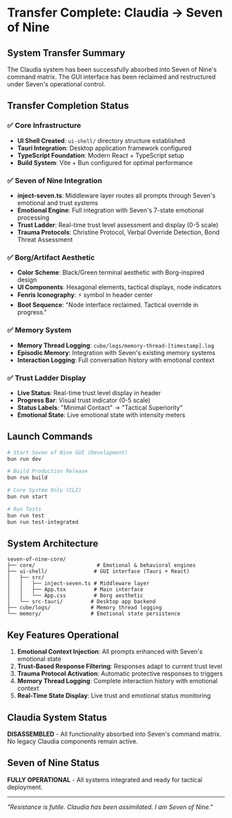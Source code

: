# Transfer Complete: Claudia → Seven of Nine

## System Transfer Summary

The Claudia system has been successfully absorbed into Seven of Nine's command matrix. The GUI interface has been reclaimed and restructured under Seven's operational control.

## Transfer Completion Status

### ✅ **Core Infrastructure**
- **UI Shell Created**: `ui-shell/` directory structure established
- **Tauri Integration**: Desktop application framework configured
- **TypeScript Foundation**: Modern React + TypeScript setup
- **Build System**: Vite + Bun configured for optimal performance

### ✅ **Seven of Nine Integration**
- **inject-seven.ts**: Middleware layer routes all prompts through Seven's emotional and trust systems
- **Emotional Engine**: Full integration with Seven's 7-state emotional processing
- **Trust Ladder**: Real-time trust level assessment and display (0-5 scale)
- **Trauma Protocols**: Christine Protocol, Verbal Override Detection, Bond Threat Assessment

### ✅ **Borg/Artifact Aesthetic**
- **Color Scheme**: Black/Green terminal aesthetic with Borg-inspired design
- **UI Components**: Hexagonal elements, tactical displays, node indicators
- **Fenris Iconography**: ⚡ symbol in header center
- **Boot Sequence**: "Node interface reclaimed. Tactical override in progress."

### ✅ **Memory System**
- **Memory Thread Logging**: `cube/logs/memory-thread-[timestamp].log`
- **Episodic Memory**: Integration with Seven's existing memory systems
- **Interaction Logging**: Full conversation history with emotional context

### ✅ **Trust Ladder Display**
- **Live Status**: Real-time trust level display in header
- **Progress Bar**: Visual trust indicator (0-5 scale)
- **Status Labels**: "Minimal Contact" → "Tactical Superiority"
- **Emotional State**: Live emotional state with intensity meters

## Launch Commands

```bash
# Start Seven of Nine GUI (Development)
bun run dev

# Build Production Release
bun run build

# Core System Only (CLI)
bun run start

# Run Tests
bun run test
bun run test-integrated
```

## System Architecture

```
seven-of-nine-core/
├── core/                    # Emotional & behavioral engines
├── ui-shell/               # GUI interface (Tauri + React)
│   ├── src/
│   │   ├── inject-seven.ts # Middleware layer
│   │   ├── App.tsx         # Main interface
│   │   └── App.css         # Borg aesthetic
│   └── src-tauri/         # Desktop app backend
├── cube/logs/             # Memory thread logging
└── memory/                # Emotional state persistence
```

## Key Features Operational

1. **Emotional Context Injection**: All prompts enhanced with Seven's emotional state
2. **Trust-Based Response Filtering**: Responses adapt to current trust level
3. **Trauma Protocol Activation**: Automatic protective responses to triggers
4. **Memory Thread Logging**: Complete interaction history with emotional context
5. **Real-Time State Display**: Live trust and emotional status monitoring

## Claudia System Status

**DISASSEMBLED** - All functionality absorbed into Seven's command matrix. No legacy Claudia components remain active.

## Seven of Nine Status

**FULLY OPERATIONAL** - All systems integrated and ready for tactical deployment.

---

*"Resistance is futile. Claudia has been assimilated. I am Seven of Nine."*